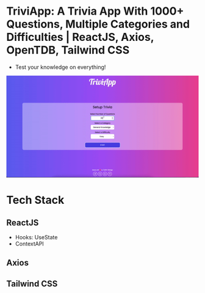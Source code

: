 # TriviApp: A Trivia App With 1000+ Questions, Multiple Categories and Difficulties | ReactJS, Axios, OpenTDB, Tailwind CSS

- Test your knowledge on everything!

![examplegif](./src/items/example.gif)

# Tech Stack

## ReactJS

- Hooks: UseState
- ContextAPI

## Axios

## Tailwind CSS

